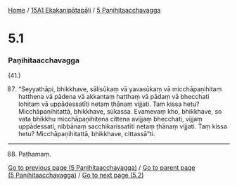 
[Home](/) / [15A1 Ekakanipātapāḷi](../../15A1.md) / [5 Paṇihitaacchavagga](../5.md)

# 5.1

### Paṇihitaacchavagga

(41.)

87. “Seyyathāpi, bhikkhave, sālisūkaṃ vā yavasūkaṃ vā micchāpaṇihitaṃ hatthena vā pādena vā akkantaṃ hatthaṃ vā pādaṃ vā bhecchati lohitaṃ vā uppādessatīti netaṃ ṭhānaṃ vijjati. Taṃ kissa hetu? Micchāpaṇihitattā, bhikkhave, sūkassa. Evamevaṃ kho, bhikkhave, so vata bhikkhu micchāpaṇihitena cittena avijjaṃ bhecchati, vijjaṃ uppādessati, nibbānaṃ sacchikarissatīti netaṃ ṭhānaṃ vijjati. Taṃ kissa hetu? Micchāpaṇihitattā, bhikkhave, cittassā”ti.

---

88. Paṭhamaṃ.



[Go to previous page (5 Paṇihitaacchavagga)](../5.md) / [Go to parent page (5 Paṇihitaacchavagga)](../5.md) / [Go to next page (5.2)](5.2.md)


